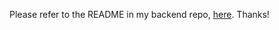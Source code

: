 Please refer to the README in my backend repo, [here](https://github.com/s-blais/javascript-portfolio-project-donations-backend). Thanks!